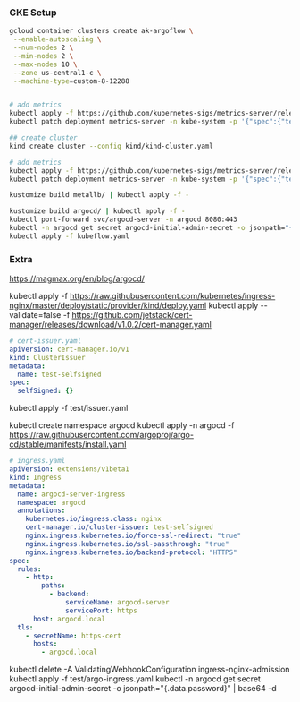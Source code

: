 ### GKE Setup

```bash
gcloud container clusters create ak-argoflow \
 --enable-autoscaling \
 --num-nodes 2 \
 --min-nodes 2 \
 --max-nodes 10 \
 --zone us-central1-c \
 --machine-type=custom-8-12288


# add metrics
kubectl apply -f https://github.com/kubernetes-sigs/metrics-server/releases/download/v0.3.6/components.yaml
kubectl patch deployment metrics-server -n kube-system -p '{"spec":{"template":{"spec":{"containers":[{"name":"metrics-server","args":["--cert-dir=/tmp", "--secure-port=4443", "--kubelet-insecure-tls","--kubelet-preferred-address-types=InternalIP"]}]}}}}'

```

```bash
## create cluster
kind create cluster --config kind/kind-cluster.yaml

# add metrics
kubectl apply -f https://github.com/kubernetes-sigs/metrics-server/releases/download/v0.3.6/components.yaml
kubectl patch deployment metrics-server -n kube-system -p '{"spec":{"template":{"spec":{"containers":[{"name":"metrics-server","args":["--cert-dir=/tmp", "--secure-port=4443", "--kubelet-insecure-tls","--kubelet-preferred-address-types=InternalIP"]}]}}}}'

kustomize build metallb/ | kubectl apply -f -

kustomize build argocd/ | kubectl apply -f -
kubectl port-forward svc/argocd-server -n argocd 8080:443
kubectl -n argocd get secret argocd-initial-admin-secret -o jsonpath="{.data.password}" | base64 -d
kubectl apply -f kubeflow.yaml

```

### Extra

https://magmax.org/en/blog/argocd/

kubectl apply -f https://raw.githubusercontent.com/kubernetes/ingress-nginx/master/deploy/static/provider/kind/deploy.yaml
kubectl apply --validate=false -f https://github.com/jetstack/cert-manager/releases/download/v1.0.2/cert-manager.yaml

```yaml
# cert-issuer.yaml
apiVersion: cert-manager.io/v1
kind: ClusterIssuer
metadata:
  name: test-selfsigned
spec:
  selfSigned: {}
```

kubectl apply -f test/issuer.yaml

kubectl create namespace argocd
kubectl apply -n argocd -f https://raw.githubusercontent.com/argoproj/argo-cd/stable/manifests/install.yaml

```yaml
# ingress.yaml
apiVersion: extensions/v1beta1
kind: Ingress
metadata:
  name: argocd-server-ingress
  namespace: argocd
  annotations:
    kubernetes.io/ingress.class: nginx
    cert-manager.io/cluster-issuer: test-selfsigned
    nginx.ingress.kubernetes.io/force-ssl-redirect: "true"
    nginx.ingress.kubernetes.io/ssl-passthrough: "true"
    nginx.ingress.kubernetes.io/backend-protocol: "HTTPS"
spec:
  rules:
    - http:
        paths:
          - backend:
              serviceName: argocd-server
              servicePort: https
      host: argocd.local
  tls:
    - secretName: https-cert
      hosts:
        - argocd.local
```

kubectl delete -A ValidatingWebhookConfiguration ingress-nginx-admission
kubectl apply -f test/argo-ingress.yaml
kubectl -n argocd get secret argocd-initial-admin-secret -o jsonpath="{.data.password}" | base64 -d
